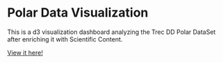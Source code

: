 # Polar Data Visualization
This is a d3 visualization dashboard analyzing the Trec DD Polar DataSet after enriching it with Scientific Content.

[View it here!](http://manalishah.github.io/Polar-Data-Visualizations)
